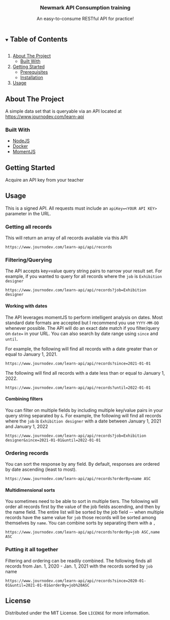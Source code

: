   <h3 align="center">Newmark API Consumption training</h3>

  <p align="center">
    An easy-to-consume RESTful API for practice!
    <br />
  </p>
</p>

<!-- TABLE OF CONTENTS -->
<details open="open">
  <summary><h2 style="display: inline-block">Table of Contents</h2></summary>
  <ol>
    <li>
      <a href="#about-the-project">About The Project</a>
      <ul>
        <li><a href="#built-with">Built With</a></li>
      </ul>
    </li>
    <li>
      <a href="#getting-started">Getting Started</a>
      <ul>
        <li><a href="#prerequisites">Prerequisites</a></li>
        <li><a href="#installation">Installation</a></li>
      </ul>
    </li>
    <li><a href="#usage">Usage</a></li>
  </ol>
</details>

<!-- ABOUT THE PROJECT -->

## About The Project

A simple data set that is queryable via an API located at https://www.journodev.com/learn-api

### Built With

- [NodeJS](https://nodejs.org/en/)
- [Docker](https://www.docker.com/)
- [MomentJS](https://momentjs.com/)

<!-- GETTING STARTED -->

## Getting Started

Acquire an API key from your teacher

## Usage

This is a signed API. All requests must include an `apiKey=<YOUR API KEY>` parameter in the URL.

### Getting all records

This will return an array of all records available via this API

```
https://www.journodev.com/learn-api/api/records
```

### Filtering/Querying

The API accepts key=value query string pairs to narrow your result set. For example, if you wanted to query for all records where the `job` is `Exhibition designer`

```
https://www.journodev.com/learn-api/api/records?job=Exhibition designer
```

#### Working with dates

The API leverages momentJS to perform intelligent analysis on dates. Most standard date formats are accepted but I recommend you use `YYYY-MM-DD` whenever possible. The API will do an exact date match if you filter/query on `date=` in your URL. You can also search by date range using `since` and `until`.

For example, the following will find all records with a date greater than or equal to January 1, 2021.

```
https://www.journodev.com/learn-api/api/records?since=2021-01-01
```

The following will find all records with a date less than or equal to January 1, 2022.

```
https://www.journodev.com/learn-api/api/records?until=2022-01-01
```

#### Combining filters

You can filter on multiple fields by including multiple key/value pairs in your query string separated by `&`. For example, the following will find all records where the `job` is `Exhibition designer` with a date between January 1, 2021 and January 1, 2022

```
https://www.journodev.com/learn-api/api/records?job=Exhibition designer&since=2021-01-01&until=2022-01-01
```

### Ordering records

You can sort the response by any field. By default, responses are ordered by date ascending (least to most).

```
https://www.journodev.com/learn-api/api/records?orderBy=name ASC
```

#### Multidimensional sorts

You sometimes need to be able to sort in multiple tiers. The following will order all records first by the value of the job fields ascending, and then by the name field. The entire list will be sorted by the job field -- when multiple records have the same value for `job` those records will be sorted among themselves by `name`. You can combine sorts by separating them with a `,`

```
https://www.journodev.com/learn-api/api/records?orderBy=job ASC,name ASC
```

### Putting it all together

Filtering and ordering can be readily combined. The following finds all records from Jan. 1, 2020 - Jan. 1, 2021 with the records sorted by `job` name

```
https://www.journodev.com/learn-api/api/records?since=2020-01-01&until=2021-01-01&orderBy=job%20ASC
```

## License

Distributed under the MIT License. See `LICENSE` for more information.

